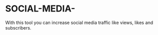 # SOCIAL-MEDIA-
With this tool you can increase social media traffic like views, likes and subscribers. 
